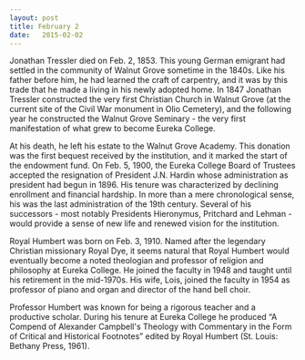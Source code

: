 ```yaml
---
layout: post
title: February 2
date:   2015-02-02
---
```


Jonathan Tressler died on Feb. 2, 1853. This young German emigrant had settled in the community of Walnut Grove sometime in the 1840s. Like his father before him, he had learned the craft of carpentry, and it was by this trade that he made a living in his newly adopted home. In 1847 Jonathan Tressler constructed the very first Christian Church in Walnut Grove (at the current site of the Civil War monument in Olio Cemetery), and the following year he constructed the Walnut Grove Seminary - the very first manifestation of what grew to become Eureka College.

At his death, he left his estate to the Walnut Grove Academy. This donation was the first bequest received by the institution, and it marked the start of the endowment fund.
On Feb. 5, 1900, the Eureka College Board of Trustees accepted the resignation of President J.N. Hardin whose administration as president had begun in 1896. His tenure was characterized by declining enrollment and financial hardship. In more than a mere chronological sense, his was the last administration of the 19th century. Several of his successors - most notably Presidents Hieronymus, Pritchard and Lehman - would provide a sense of new life and renewed vision for the institution.

Royal Humbert was born on Feb. 3, 1910. Named after the legendary Christian missionary Royal Dye, it seems natural that Royal Humbert would eventually become a noted theologian and professor of religion and philosophy at Eureka College. He joined the faculty in 1948 and taught until his retirement in the mid-1970s. His wife, Lois, joined the faculty in 1954 as professor of piano and organ and director of the hand bell choir.

Professor Humbert was known for being a rigorous teacher and a productive scholar. During his tenure at Eureka College he produced “A Compend of Alexander Campbell's Theology with Commentary in the Form of Critical and Historical Footnotes” edited by Royal Humbert (St. Louis: Bethany Press, 1961).
